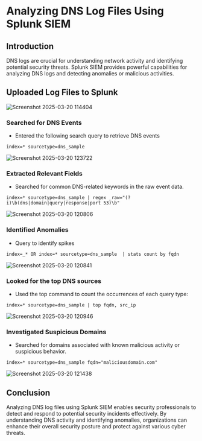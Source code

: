 # Analyzing DNS Log Files Using Splunk SIEM

## Introduction
DNS logs are crucial for understanding network activity and identifying potential security threats. Splunk SIEM provides powerful capabilities for analyzing DNS logs and detecting anomalies or malicious activities.

## Uploaded Log Files to Splunk
![Screenshot 2025-03-20 114404](https://github.com/user-attachments/assets/18516bcd-74b2-45d8-9b37-ddafdc1f621a)

### Searched for DNS Events      
- Entered the following search query to retrieve DNS events   
```
index=* sourcetype=dns_sample
```
![Screenshot 2025-03-20 123722](https://github.com/user-attachments/assets/34f4b1d5-08c9-4b9d-8d32-8a6abf8f4242)

### Extracted Relevant Fields 
- Searched for common DNS-related keywords in the raw event data.
```
index=* sourcetype=dns_sample | regex _raw="(?i)\b(dns|domain|query|response|port 53)\b"
```
![Screenshot 2025-03-20 120806](https://github.com/user-attachments/assets/0d0d9657-51e5-40fe-af48-441814914169)

### Identified Anomalies
- Query to identify spikes
```
index=_* OR index=* sourcetype=dns_sample  | stats count by fqdn
```
![Screenshot 2025-03-20 120841](https://github.com/user-attachments/assets/063ba412-5159-45ee-9720-1d0d3dcca1c1)

### Looked for the top DNS sources
- Used the top command to count the occurrences of each query type:   
```
index=* sourcetype=dns_sample | top fqdn, src_ip
```
![Screenshot 2025-03-20 120946](https://github.com/user-attachments/assets/70f0175c-6a72-443f-8b54-3aa88eb9c670)


### Investigated Suspicious Domains
- Searched for domains associated with known malicious activity or suspicious behavior.
```
index=* sourcetype=dns_sample fqdn="maliciousdomain.com"
```
![Screenshot 2025-03-20 121438](https://github.com/user-attachments/assets/e18afac3-7d9c-409a-90a8-c36ef00954ab)

## Conclusion
Analyzing DNS log files using Splunk SIEM enables security professionals to detect and respond to potential security incidents effectively. By understanding DNS activity and identifying anomalies, organizations can enhance their overall security posture and protect against various cyber threats.


